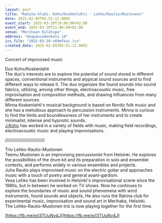 ```yaml
---
layout: post
title: "Rahina-klubi: Koho/Koskenlahti - Lehko/Rautio/Mustonenn"
date: 2025-02-05T05:51:12.000Z
event_start: 2025-03-20T19:00:00+02:00
event_end: 2025-03-20T21:00:00+02:00
venue: "Merihaan Kylätupa"
address: "Haapaniemenkatu 14"
ics_file: "2025-03-20-v69mfkac.ics"
created_date: 2025-02-05T05:51:12.000Z
---
```


Concert of improvised music  
  
Duo Koho/Koskenlahti  
The duo's interests are to explore the potential of sound stored in different spaces, conventional instruments and atypical sound sources and to find different ways to release it. The duo organizes the found sounds into sound fabrics, utilizing, among other things, electroacoustic music, free improvisation and composition methods, and drawing influences from many different sources.  
Minna Koskenlahti's musical background is based on Nordic folk music and she has a melodious approach to percussion instruments. Minna is curious to find the limits and boundlessness of her instruments and to create minimalist, intense and hypnotic sounds.  
[J.Koho](http://J.Koho) has worked in a variety of fields with music, making field recordings, electroacoustic music and playing improvisations.  
  
//////////////////////////  
  
Trio Lehko-Rautio-Mustonen  
Teemu Mustonen is an improvising percussionist from Helsinki. He explores the possibilities of the drum kit and its preparation in solo and ensemble contexts, and performs widely in various ensembles and projects.  
Juha Rautio plays improvised music on the electric guitar and approaches music with a touch of poetry and general avant-gardism.  
Vesa Lehko has been involved in Helsinki's improvisational scene since the 1980s, but in between he worked on TV shows. Now he continues to explore the boundaries of music and sound phenomena with wind instruments, found sounds and objects,  He also runs the Rahina club for experimental music, improvisation and sound art in Merihaka, Helsinki.  
The Lehko-Rautio-Mustonen trio is now playing together for the first time.  
  
[https://fb.me/e/i3TUuNv4J](https://fb.me/e/i3TUuNv4J)
